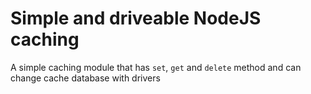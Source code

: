 # Simple and driveable NodeJS caching


A simple caching module that has `set`, `get` and `delete` method and can change cache database with drivers